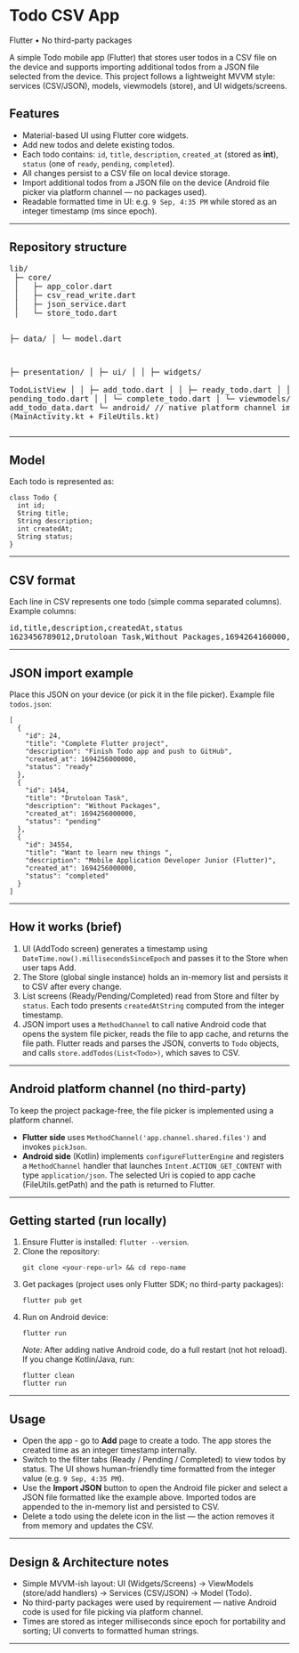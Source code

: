 
<h1>Todo CSV App</h1>
<p class="badge">Flutter • No third-party packages</p>
<p>A simple Todo mobile app (Flutter) that stores user todos in a CSV file on the device and supports importing additional todos from a JSON file selected from the device. This project follows a lightweight MVVM style: services (CSV/JSON), models, viewmodels (store), and UI widgets/screens.</p>


<h2>Features</h2>
<ul>
  <li>Material-based UI using Flutter core widgets.</li>
  <li>Add new todos and delete existing todos.</li>
  <li>Each todo contains: <code>id</code>, <code>title</code>, <code>description</code>, <code>created_at</code> (stored as <strong>int</strong>), <code>status</code> (one of <code>ready</code>, <code>pending</code>, <code>completed</code>).</li>
  <li>All changes persist to a CSV file on local device storage.</li>
  <li>Import additional todos from a JSON file on the device (Android file picker via platform channel — no packages used).</li>
  <li>Readable formatted time in UI: e.g. <code>9 Sep, 4:35 PM</code> while stored as an integer timestamp (ms since epoch).</li>
</ul>

<hr />

<h2>Repository structure</h2>
<pre>
lib/
 ├─ core/
 │   ├─ app_color.dart
 │   ├─ csv_read_write.dart  
 │   ├─ json_service.dart   
 │   └─ store_todo.dart      
  
 ├─ data/
 │   └─ model.dart           
 
 ├─ presentation/
 │   ├─ ui/
 │   │   ├─ widgets/       
 TodoListView
 │   │   ├─ add_todo.dart
 │   │   ├─ ready_todo.dart
 │   │   ├─ pending_todo.dart
 │   │   └─ complete_todo.dart
 │   └─ viewmodels/
 │       └─ add_todo_data.dart
 └─ android/                    // native platform channel implementation (MainActivity.kt + FileUtils.kt)
</pre>

<hr />

<h2>Model</h2>
<p>Each todo is represented as:</p>
<pre><code class="language-dart">class Todo {
  int id;
  String title;
  String description;
  int createdAt;
  String status;
}</code></pre>

<hr />

<h2>CSV format</h2>
<p>Each line in CSV represents one todo (simple comma separated columns). Example columns:</p>
<pre>
id,title,description,createdAt,status
1623456789012,Drutoloan Task,Without Packages,1694264160000, completed
</pre>

<hr />

<h2>JSON import example</h2>
<p>Place this JSON on your device (or pick it in the file picker). Example file <code>todos.json</code>:</p>
<pre><code class="language-json">[
  {
    "id": 24,
    "title": "Complete Flutter project",
    "description": "Finish Todo app and push to GitHub",
    "created_at": 1694256000000,
    "status": "ready"
  },
  {
    "id": 1454,
    "title": "Drutoloan Task",
    "description": "Without Packages",
    "created_at": 1694256000000,
    "status": "pending"
  },
  {
    "id": 34554,
    "title": "Want to learn new things ",
    "description": "Mobile Application Developer Junior (Flutter)",
    "created_at": 1694256000000,
    "status": "completed"
  }
]</code></pre>

<hr />

<h2>How it works (brief)</h2>
<ol>
  <li>UI (AddTodo screen) generates a timestamp using <code>DateTime.now().millisecondsSinceEpoch</code> and passes it to the Store when user taps Add.</li>
  <li>The Store (global single instance) holds an in-memory list and persists it to CSV after every change.</li>
  <li>List screens (Ready/Pending/Completed) read from Store and filter by <code>status</code>. Each todo presents <code>createdAtString</code> computed from the integer timestamp.</li>
  <li>JSON import uses a <code>MethodChannel</code> to call native Android code that opens the system file picker, reads the file to app cache, and returns the file path. Flutter reads and parses the JSON, converts to <code>Todo</code> objects, and calls <code>store.addTodos(List&lt;Todo&gt;)</code>, which saves to CSV.</li>
</ol>

<hr />

<h2>Android platform channel (no third-party)</h2>
<p>To keep the project package-free, the file picker is implemented using a platform channel.</p>
<ul>
  <li><strong>Flutter side</strong> uses <code>MethodChannel('app.channel.shared.files')</code> and invokes <code>pickJson</code>.</li>
  <li><strong>Android side</strong> (Kotlin) implements <code>configureFlutterEngine</code> and registers a <code>MethodChannel</code> handler that launches <code>Intent.ACTION_GET_CONTENT</code> with type <code>application/json</code>. The selected Uri is copied to app cache (FileUtils.getPath) and the path is returned to Flutter.</li>
</ul>

<hr />

<h2>Getting started (run locally)</h2>
<ol>
  <li>Ensure Flutter is installed: <code>flutter --version</code>.</li>
  <li>Clone the repository:
    <pre><code>git clone &lt;your-repo-url&gt; && cd repo-name</code></pre>
  </li>
  <li>Get packages (project uses only Flutter SDK; no third-party packages):
    <pre><code>flutter pub get</code></pre>
  </li>
  <li>Run on Android device:
    <pre><code>flutter run</code></pre>
    <em>Note:</em> After adding native Android code, do a full restart (not hot reload). If you change Kotlin/Java, run:
    <pre><code>flutter clean
flutter run</code></pre>
  </li>
</ol>

<hr />

<h2>Usage</h2>
<ul>
  <li>Open the app - go to <strong>Add</strong> page to create a todo. The app stores the created time as an integer timestamp internally.</li>
  <li>Switch to the filter tabs (Ready / Pending / Completed) to view todos by status. The UI shows human-friendly time formatted from the integer value (e.g. <code>9 Sep, 4:35 PM</code>).</li>
  <li>Use the <strong>Import JSON</strong> button to open the Android file picker and select a JSON file formatted like the example above. Imported todos are appended to the in-memory list and persisted to CSV.</li>
  <li>Delete a todo using the delete icon in the list — the action removes it from memory and updates the CSV.</li>
</ul>

<hr />


<h2>Design & Architecture notes</h2>
<ul>
  <li>Simple MVVM-ish layout: UI (Widgets/Screens) → ViewModels (store/add handlers) → Services (CSV/JSON) → Model (Todo).</li>
  <li>No third-party packages were used by requirement — native Android code is used for file picking via platform channel.</li>
  <li>Times are stored as integer milliseconds since epoch for portability and sorting; UI converts to formatted human strings.</li>
</ul>

<hr />



